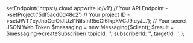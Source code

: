 <?php

use Appwrite\Client;
use Appwrite\Services\Messaging;

$client = (new Client())
    ->setEndpoint('https://<REGION>.cloud.appwrite.io/v1') // Your API Endpoint
    ->setProject('5df5acd0d48c2') // Your project ID
    ->setJWT('eyJhbGciOiJIUzI1NiIsInR5cCI6IkpXVCJ9.eyJ...'); // Your secret JSON Web Token

$messaging = new Messaging($client);

$result = $messaging->createSubscriber(
    topicId: '<TOPIC_ID>',
    subscriberId: '<SUBSCRIBER_ID>',
    targetId: '<TARGET_ID>'
);